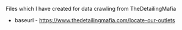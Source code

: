 Files which I have created for data crawling from TheDetailingMafia

- baseurl - https://www.thedetailingmafia.com/locate-our-outlets
